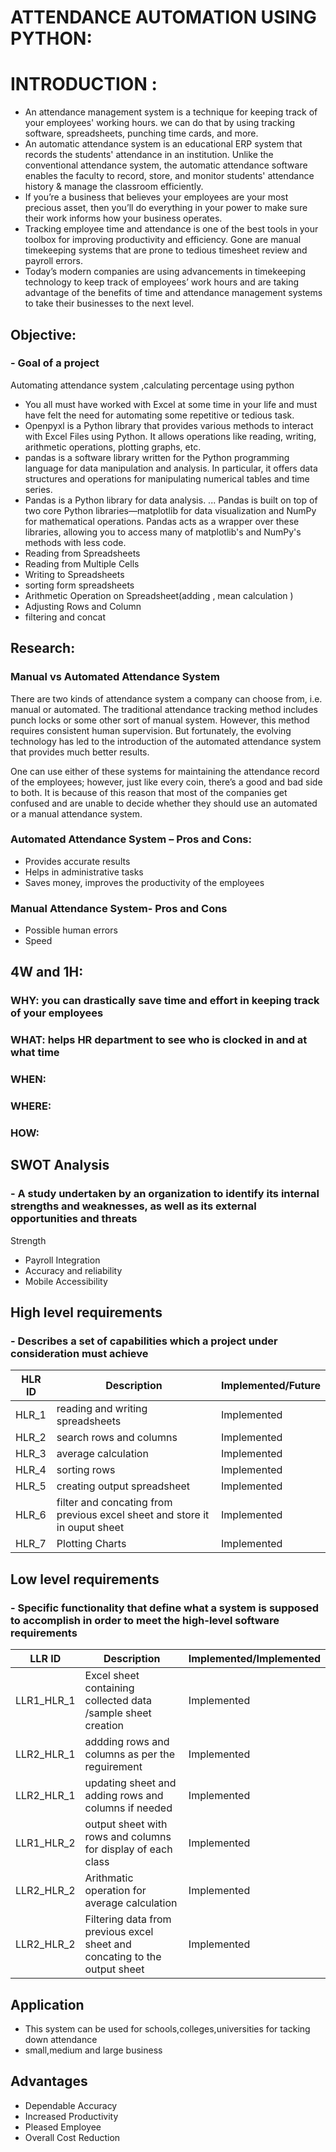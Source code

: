 # ATTENDANCE AUTOMATION USING PYTHON:

# INTRODUCTION :

* An attendance management system is a technique for keeping track of your employees' working hours. we can do that by using tracking software, spreadsheets, punching time cards, and more.
* An automatic attendance system is an educational ERP system that records the students' attendance in an institution. Unlike the conventional attendance system, 
the automatic attendance software enables the faculty to record, store, and monitor students' attendance history & manage the classroom efficiently.
* If you’re a business that believes your employees are your most precious asset, then you’ll do everything in your power to make sure their work informs how your business operates. 
* Tracking employee time and attendance is one of the best tools in your toolbox for improving productivity and efficiency. 
Gone are manual timekeeping systems that are prone to tedious timesheet review and payroll errors. 
* Today’s modern companies are using advancements in timekeeping technology to keep track of employees’ work hours and are taking advantage of the benefits of time and attendance management systems to take their businesses to the next level. 

## Objective:
### - Goal of a project
 Automating  attendance system ,calculating percentage using python 
 * You all must have worked with Excel at some time in your life and must have felt the need for automating some repetitive or tedious task.
 * Openpyxl is a Python library that provides various methods to interact with Excel Files using Python. It allows operations like reading, writing, arithmetic operations, plotting graphs, etc.
 * pandas is a software library written for the Python programming language for data manipulation and analysis. In particular, it offers data structures and operations for manipulating numerical tables and time series.
 * Pandas is a Python library for data analysis. ... Pandas is built on top of two core Python libraries—matplotlib for data visualization and NumPy for mathematical operations. Pandas acts as a wrapper over these libraries, allowing you to access many of matplotlib's and NumPy's methods with less code. 
 * Reading from Spreadsheets
 * Reading from Multiple Cells
 * Writing to Spreadsheets
 * sorting form spreadsheets
 * Arithmetic Operation on Spreadsheet(adding , mean calculation )
 * Adjusting Rows and Column
 * filtering and concat 
## Research:

### Manual vs Automated Attendance System

There are two kinds of attendance system a company can choose from, i.e. manual or automated. The traditional attendance tracking method includes punch locks or some other sort of manual system. However, this method requires consistent human supervision. But fortunately, the evolving technology has led to the introduction of the automated attendance system that provides much better results. 

One can use either of these systems for maintaining the attendance record of the employees; however, just like every coin, there’s a good and bad side to both. It is because of this reason that most of the companies get confused and are unable to decide whether they should use an automated or a manual attendance system. 

### Automated Attendance System – Pros and Cons:
* Provides accurate results
* Helps in administrative tasks
* Saves money, improves the productivity of the employees
### Manual Attendance System- Pros and Cons 
* Possible human errors
* Speed
             
               
## 4W and 1H:

### __WHY:__ you can drastically save time and effort in keeping track of your employees

### __WHAT:__ helps HR department to see who is clocked in and at what time

### __WHEN:__

### __WHERE:__

### __HOW:__

## SWOT Analysis
### - A study undertaken by an organization to identify its internal strengths and weaknesses, as well as its external opportunities and threats
Strength
* Payroll Integration
* Accuracy and reliability
* Mobile Accessibility




## High level requirements
### - Describes a set of capabilities which a project under consideration must achieve

|HLR ID|Description|Implemented/Future|
|------|-----------|------------------|
|HLR_1|reading and writing spreadsheets |Implemented|
|HLR_2|search rows and columns |Implemented|
|HLR_3|average calculation |Implemented|
|HLR_4|sorting rows  |Implemented |
|HLR_5|creating output spreadsheet |Implemented |
|HLR_6|filter and concating from previous excel sheet and store it in ouput sheet |Implemented |
|HLR_7|Plotting Charts |Implemented |



## Low level requirements
### - Specific functionality that define what a system is supposed to accomplish in order to meet the high-level software requirements

|LLR ID|Description|Implemented/Implemented|
|------|-----------|------------------|
|LLR1_HLR_1|Excel sheet containing collected data /sample sheet creation |Implemented|
|LLR2_HLR_1|addding rows and columns as per the reguirement|Implemented|
|LLR2_HLR_1|updating sheet and adding rows and columns if needed |Implemented|
|LLR1_HLR_2|output sheet with rows and columns for display of each class |Implemented|
|LLR2_HLR_2|Arithmatic operation for average calculation|Implemented|
|LLR2_HLR_2|Filtering data from previous excel sheet and concating to the output sheet |Implemented|

## Application
*  This system can be used for schools,colleges,universities for tacking down attendance
*  small,medium and large  business






## Advantages
* Dependable Accuracy
* Increased Productivity
* Pleased Employee
* Overall Cost Reduction




 






